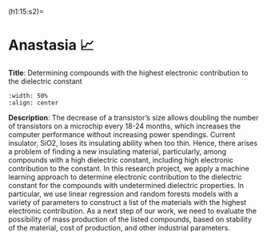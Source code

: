 (h1:15:s2)=
# Anastasia 📈

**Title**: Determining compounds with the highest electronic contribution to the dielectric constant

```{image} ../../assets/fig/15/Anastasia_electr_final.png
:width: 50%
:align: center
```

**Description**: The decrease of a transistor’s size allows doubling the number of transistors on a microchip every 18-24 months, which increases the computer performance without increasing power spendings. Current insulator, SiO2, loses its insulating ability when too thin. Hence, there arises a problem of finding a new insulating material, particularly, among compounds with a high dielectric constant, including high electronic contribution to the constant. In this research project, we apply a machine learning approach to determine electronic contribution to the dielectric constant for the compounds with undetermined dielectric properties. In particular, we use linear regression and random forests models with a variety of parameters to construct a list of the materials with the highest electronic contribution. As a next step of our work, we need to evaluate the possibility of mass production of the listed compounds, based on stability of the material, cost of production, and other industrial parameters.
